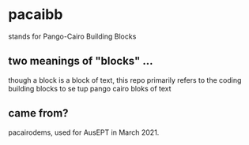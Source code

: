 # pacaibb
stands for Pango-Cairo Building Blocks

## two meanings of "blocks" ...
though a block is a block of text, this repo primarily refers to the coding
building blocks to se tup pango cairo bloks of text

## came from?
pacairodems, used for AusEPT in March 2021.
